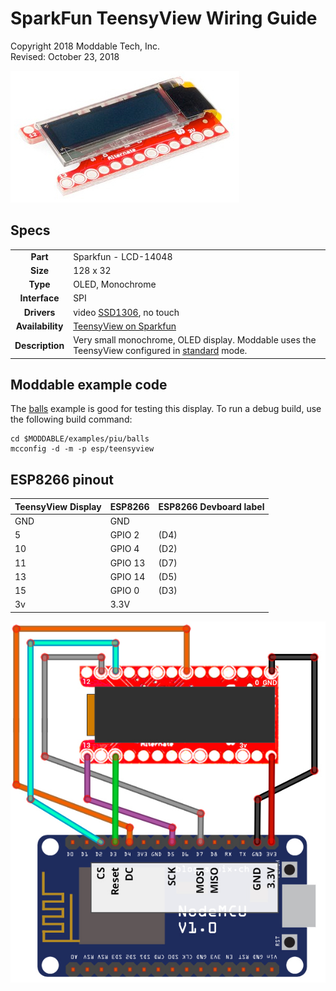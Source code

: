 # SparkFun TeensyView Wiring Guide

Copyright 2018 Moddable Tech, Inc.  
Revised: October 23, 2018

![TeensyView](../assets/displays/teensyview.jpg)

## Specs

| | |
| :---: | :--- |
| **Part** | Sparkfun - LCD-14048 
| **Size** | 128 x 32
| **Type** | OLED, Monochrome
|**Interface** | SPI
|**Drivers** | video [SSD1306](../../documentation/drivers/ssd1306/ssd1306.md), no touch
|**Availability** | [TeensyView on Sparkfun](https://www.sparkfun.com/products/14048)
|**Description** | Very small monochrome, OLED display. Moddable uses the TeensyView configured in [standard](https://learn.sparkfun.com/tutorials/teensyview-hookup-guide) mode.

## Moddable example code 

The [balls](../../examples/piu/balls/) example is good for testing this display. To run a debug build, use the following build command:

```
cd $MODDABLE/examples/piu/balls
mcconfig -d -m -p esp/teensyview  
```

## ESP8266 pinout

| TeensyView Display | ESP8266 | ESP8266 Devboard label
| --- | --- | --- |
| GND | GND | 
| 5 | GPIO 2 | (D4)
| 10 | GPIO 4 | (D2)
| 11 | GPIO 13 | (D7) 
| 13 | GPIO 14 | (D5) 
| 15 | GPIO 0 | (D3) 
| 3v | 3.3V |

![Generic SPI Display](../assets/displays/teensyview-wiring.jpg)


